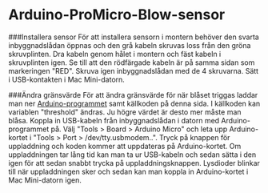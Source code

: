 # Arduino-ProMicro-Blow-sensor

###Installera sensor
För att installera sensorn i montern behöver den svarta inbyggnadslådan öppnas och den grå kabeln skruvas loss från den gröna skruvplinten.
Dra kabeln genom hålet i montern och fäst kabeln i skruvplinten igen. Se till att den rödfärgade kabeln är på samma sidan som markeringen "RED". Skruva igen inbyggnadslådan med de 4 skruvarna. Sätt i USB-kontakten i Mac Mini-datorn.

###Ändra gränsvärde
För att ändra gränsvärde för när blåset triggas laddar man ner [Arduino-programmet](https://www.arduino.cc/en/Main/Software) samt källkoden på denna sida. I källkoden kan variablen "threshold" ändras. Ju högre värdet är desto mer måste man blåsa. Koppla in USB-kabeln från inbyggnadslådan i datorn med Arduino-programmet på. Välj "Tools > Board > Arduino Micro" och leta upp Arduino-kortet i "Tools > Port > /dev/tty.usbmodem..". Tryck på knappen för uppladdning och koden kommer att uppdateras på Arduino-kortet. Om uppladdningen tar lång tid kan man ta ur USB-kabeln och sedan sätta i den igen för att sedan snabbt trycka på uppladdningsknappen. Lysdioder blinkar till när uppladdningen sker och sedan kan man koppla in Arduino-kortet i Mac Mini-datorn igen.
